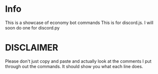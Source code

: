 # Info
This is a showcase of economy bot commands
This is for discord.js. I will soon do one for discord.py

# DISCLAIMER
Please don't just copy and paste and actually look at the comments I put through out the commands. It should show you what each line does.

